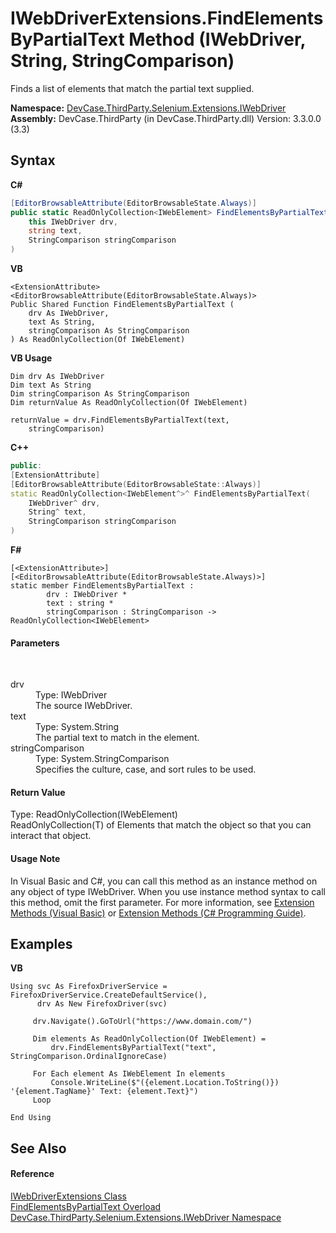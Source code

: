 # IWebDriverExtensions.FindElementsByPartialText Method (IWebDriver, String, StringComparison)
 

Finds a list of elements that match the partial text supplied.

**Namespace:**&nbsp;<a href="N_DevCase_ThirdParty_Selenium_Extensions_IWebDriver">DevCase.ThirdParty.Selenium.Extensions.IWebDriver</a><br />**Assembly:**&nbsp;DevCase.ThirdParty (in DevCase.ThirdParty.dll) Version: 3.3.0.0 (3.3)

## Syntax

**C#**<br />
``` C#
[EditorBrowsableAttribute(EditorBrowsableState.Always)]
public static ReadOnlyCollection<IWebElement> FindElementsByPartialText(
	this IWebDriver drv,
	string text,
	StringComparison stringComparison
)
```

**VB**<br />
``` VB
<ExtensionAttribute>
<EditorBrowsableAttribute(EditorBrowsableState.Always)>
Public Shared Function FindElementsByPartialText ( 
	drv As IWebDriver,
	text As String,
	stringComparison As StringComparison
) As ReadOnlyCollection(Of IWebElement)
```

**VB Usage**<br />
``` VB Usage
Dim drv As IWebDriver
Dim text As String
Dim stringComparison As StringComparison
Dim returnValue As ReadOnlyCollection(Of IWebElement)

returnValue = drv.FindElementsByPartialText(text, 
	stringComparison)
```

**C++**<br />
``` C++
public:
[ExtensionAttribute]
[EditorBrowsableAttribute(EditorBrowsableState::Always)]
static ReadOnlyCollection<IWebElement^>^ FindElementsByPartialText(
	IWebDriver^ drv, 
	String^ text, 
	StringComparison stringComparison
)
```

**F#**<br />
``` F#
[<ExtensionAttribute>]
[<EditorBrowsableAttribute(EditorBrowsableState.Always)>]
static member FindElementsByPartialText : 
        drv : IWebDriver * 
        text : string * 
        stringComparison : StringComparison -> ReadOnlyCollection<IWebElement> 

```


#### Parameters
&nbsp;<dl><dt>drv</dt><dd>Type: IWebDriver<br />The source IWebDriver.</dd><dt>text</dt><dd>Type: System.String<br />The partial text to match in the element.</dd><dt>stringComparison</dt><dd>Type: System.StringComparison<br />Specifies the culture, case, and sort rules to be used.</dd></dl>

#### Return Value
Type: ReadOnlyCollection(IWebElement)<br />ReadOnlyCollection(T) of Elements that match the object so that you can interact that object.

#### Usage Note
In Visual Basic and C#, you can call this method as an instance method on any object of type IWebDriver. When you use instance method syntax to call this method, omit the first parameter. For more information, see <a href="https://docs.microsoft.com/dotnet/visual-basic/programming-guide/language-features/procedures/extension-methods">Extension Methods (Visual Basic)</a> or <a href="https://docs.microsoft.com/dotnet/csharp/programming-guide/classes-and-structs/extension-methods">Extension Methods (C# Programming Guide)</a>.

## Examples

**VB**<br />
``` VB
Using svc As FirefoxDriverService = FirefoxDriverService.CreateDefaultService(),
      drv As New FirefoxDriver(svc)

     drv.Navigate().GoToUrl("https://www.domain.com/")

     Dim elements As ReadOnlyCollection(Of IWebElement) = 
         drv.FindElementsByPartialText("text", StringComparison.OrdinalIgnoreCase)

     For Each element As IWebElement In elements
         Console.WriteLine($"({element.Location.ToString()}) '{element.TagName}' Text: {element.Text}")
     Loop

End Using
```


## See Also


#### Reference
<a href="T_DevCase_ThirdParty_Selenium_Extensions_IWebDriver_IWebDriverExtensions">IWebDriverExtensions Class</a><br /><a href="Overload_DevCase_ThirdParty_Selenium_Extensions_IWebDriver_IWebDriverExtensions_FindElementsByPartialText">FindElementsByPartialText Overload</a><br /><a href="N_DevCase_ThirdParty_Selenium_Extensions_IWebDriver">DevCase.ThirdParty.Selenium.Extensions.IWebDriver Namespace</a><br />